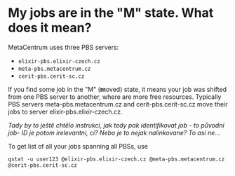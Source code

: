 # My jobs are in the "M" state. What does it mean?

MetaCentrum uses three PBS servers: 

- `elixir-pbs.elixir-czech.cz`
- `meta-pbs.metacentrum.cz` 
- `cerit-pbs.cerit-sc.cz`

If you find some job in the "M" (**m**oved) state, it means your job was shifted from one PBS server to another, where are more free resources. Typically PBS servers meta-pbs.metacentrum.cz and cerit-pbs.cerit-sc.cz move their jobs to server elixir-pbs.elixir-czech.cz.

*Tady by to ještě chtělo instrukci, jak tedy pak identifikovat job - to původní job- ID je potom irelevantni, ci? Nebo je to nejak nalinkovane? To asi ne...*

To get list of all your jobs spanning all PBSs, use

    qstat -u user123 @elixir-pbs.elixir-czech.cz @meta-pbs.metacentrum.cz @cerit-pbs.cerit-sc.cz
